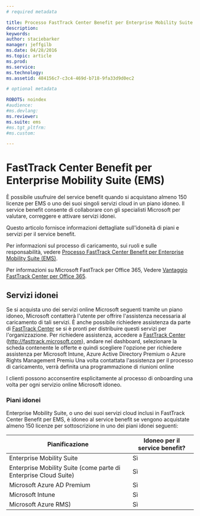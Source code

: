```yaml
---
# required metadata

title: Processo FastTrack Center Benefit per Enterprise Mobility Suite (EMS)
description:
keywords:
author: staciebarker
manager: jeffgilb
ms.date: 04/28/2016
ms.topic: article
ms.prod:
ms.service:
ms.technology:
ms.assetid: 484156c7-c3c4-469d-b718-9fa33d9d0ec2

# optional metadata

ROBOTS: noindex
#audience:
#ms.devlang:
ms.reviewer: 
ms.suite: ems
#ms.tgt_pltfrm:
#ms.custom:

---
```


# FastTrack Center Benefit per Enterprise Mobility Suite (EMS)
È possibile usufruire del service benefit quando si acquistano almeno 150 licenze per EMS o uno dei suoi singoli servizi cloud in un piano idoneo. Il service benefit consente di collaborare con gli specialisti Microsoft per valutare, correggere e attivare servizi idonei.

Questo articolo fornisce informazioni dettagliate sull'idoneità di piani e servizi per il service benefit.

Per informazioni sul processo di caricamento, sui ruoli e sulle responsabilità, vedere [Processo FastTrack Center Benefit per Enterprise Mobility Suite (EMS)](fasttrack-center-benefit-process-for-enterprise-mobility-suite-ems.md).

Per informazioni su Microsoft FastTrack per Office 365, Vedere [Vantaggio FastTrack Center per Office 365](https://technet.microsoft.com/library/office-365-onboarding-benefit.aspx).

## Servizi idonei
Se si acquista uno dei servizi online Microsoft seguenti tramite un piano idoneo, Microsoft contatterà l'utente per offrire l'assistenza necessaria al caricamento di tali servizi. È anche possibile richiedere assistenza da parte di [FastTrack Center](http://fasttrack.microsoft.com/) se si è pronti per distribuire questi servizi per l'organizzazione. Per richiedere assistenza, accedere a [FastTrack Center](http://fasttrack.microsoft.com/) (http://fasttrack.microsoft.com), andare nel dashboard, selezionare la scheda contenente le offerte e quindi scegliere l'opzione per richiedere assistenza per Microsoft Intune, Azure Active Directory Premium o Azure Rights Management Premiu Una volta contattata l'assistenza per il processo di caricamento, verrà definita una programmazione di riunioni online

I clienti possono acconsentire esplicitamente al processo di onboarding una volta per ogni servizio online Microsoft idoneo.

### Piani idonei
Enterprise Mobility Suite, o uno dei suoi servizi cloud inclusi in FastTrack Center Benefit per EMS, è idoneo al service benefit se vengono acquistate almeno 150 licenze per sottoscrizione in uno dei piani idonei seguenti:

|Pianificazione|Idoneo per il service benefit?|
|--------|-------------------------------------|
|Enterprise Mobility Suite|Sì|
|Enterprise Mobility Suite (come parte di Enterprise Cloud Suite)|Sì|
|Microsoft Azure AD Premium|Sì|
|Microsoft Intune|Sì|
|Microsoft Azure RMS)|Sì|


<!--HONumber=Jun16_HO1-->


